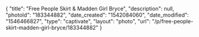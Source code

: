 {
    "title": "Free People Skirt & Madden Girl Bryce",
    "description": null,
    "photoId": "183344882",
    "date_created": "1542084060",
    "date_modified": "1546466827",
    "type": "captivate",
    "layout": "photo",
    "url": "\/p\/free-people-skirt-madden-girl-bryce\/183344882"
}